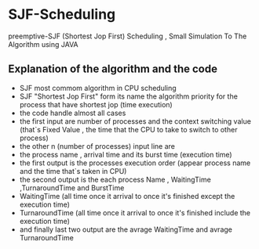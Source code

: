 # SJF-Scheduling
preemptive-SJF (Shortest Jop First) Scheduling , Small Simulation To The Algorithm using JAVA
## Explanation of the algorithm and the code
- SJF most commom algorithm in CPU scheduling 
- SJF "Shortest Jop First" form its name the algorithm priority for the process that have shortest jop (time execution)
- the code handle almost all cases 
- the first input are number of processes and the context switching value (that`s Fixed Value , the time that the CPU to take to switch to other process)
- the other n (number of processes) input line are
- the process name , arrival time and its burst time (execution time)
- the first output is the processes execution order (appear process name and the time that`s taken in CPU)
- the second output is the each process Name , WaitingTime ,TurnaroundTime and BurstTime
- WaitingTime (all time once it arrival to once it's finished except the execution time)
- TurnaroundTime (all time once it arrival to once it's finished include the execution time)
- and finally last two output are the avrage WaitingTime and avrage TurnaroundTime
